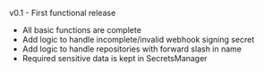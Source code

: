 v0.1 - First functional release

- All basic functions are complete
- Add logic to handle incomplete/invalid webhook signing secret
- Add logic to handle repositories with forward slash in name
- Required sensitive data is kept in SecretsManager

